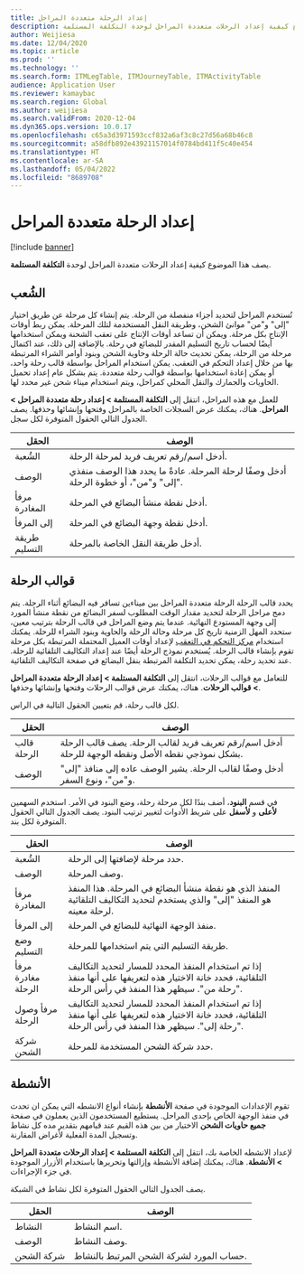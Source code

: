 ```yaml
---
title: إعداد الرحلة متعددة المراحل
description: يصف هذا الموضوع كيفية إعداد الرحلات متعددة المراحل لوحدة التكلفة المستلمة.
author: Weijiesa
ms.date: 12/04/2020
ms.topic: article
ms.prod: ''
ms.technology: ''
ms.search.form: ITMLegTable, ITMJourneyTable, ITMActivityTable
audience: Application User
ms.reviewer: kamaybac
ms.search.region: Global
ms.author: weijiesa
ms.search.validFrom: 2020-12-04
ms.dyn365.ops.version: 10.0.17
ms.openlocfilehash: c65a3d3971593ccf832a6af3c8c27d56a68b46c8
ms.sourcegitcommit: a58dfb892e43921157014f0784bd411f5c40e454
ms.translationtype: HT
ms.contentlocale: ar-SA
ms.lasthandoff: 05/04/2022
ms.locfileid: "8689708"
---
```

# <a name="multi-leg-journey-setup"></a>إعداد الرحلة متعددة المراحل

[!include [banner](../../includes/banner.md)]

يصف هذا الموضوع كيفية إعداد الرحلات متعددة المراحل لوحدة **التكلفة المستلمة**.

## <a name="legs"></a>الشُعب‬

تُستخدم المراحل لتحديد أجزاء منفصلة من الرحلة. يتم إنشاء كل مرحلة عن طريق اختيار "إلى" و"من" موانئ الشحن، وطريقة النقل المستخدمة لتلك المرحلة. يمكن ربط أوقات الإنتاج بكل مرحلة. ويمكن أن تساعد أوقات الإنتاج على تعقب الشحنة ويمكن استخدامها أيضًا لحساب تاريخ التسليم المقدر للبضائع في رحلة. بالإضافة إلى ذلك، عند اكتمال مرحلة من الرحلة، يمكن تحديث حالة الرحلة وحاوية الشحن وبنود أوامر الشراء المرتبطة بها من خلال إعداد التحكم في التعقب. يمكن استخدام المراحل بواسطة قالب رحلة واحد، أو يمكن إعادة استخدامها بواسطة قوالب رحلة متعددة. يتم بشكل عام إعداد تحميل الحاويات والجمارك والنقل المحلي كمراحل، ويتم استخدام ميناء شحن غير محدد لها.

للعمل مع هذه المراحل، انتقل إلى **التكلفة المستلمة \> إعداد رحلة متعددة المراحل \> المراحل**. هناك، يمكنك عرض السجلات الخاصة بالمراحل وفتحها وإنشائها وحذفها. يصف الجدول التالي الحقول المتوفرة لكل سجل.

| الحقل | الوصف |
|---|---|
| الشُعبة | أدخل اسم/رقم تعريف فريد لمرحلة الرحلة. |
| الوصف | أدخل وصفًا لرحلة المرحلة. عادةً ما يحدد هذا الوصف منفذي "إلى" و"من"، أو خطوة الرحلة. |
| مرفأ المغادرة | أدخل نقطة منشأ البضائع في المرحلة. |
| إلى المرفأ | أدخل نقطة وجهة البضائع في المرحلة. |
| طريقة التسليم | أدخل طريقة النقل الخاصة بالمرحلة. |

## <a name="journey-templates"></a>قوالب الرحلة

يحدد قالب الرحلة الرحلة متعددة المراحل بين ميناءين تسافر فيه البضائع أثناء الرحلة. يتم دمج مراحل الرحلة لتحديد مقدار الوقت المطلوب لسفر البضائع من نقطة منشأ المورد إلى وجهة المستودع النهائية. عندما يتم وضع المراحل في قالب الرحلة بترتيب معين، ستحدد المهل الزمنية تاريخ كل مرحلة وحالة الرحلة والحاوية وبنود الشراء للرحلة. يمكنك استخدام [مركز التحكم في التعقب](delivery-information-setup.md) لإعداد أوقات العميل المحتملة المرتبطة بكل مرحلة تقوم بإنشاء قالب الرحلة. يُستخدم نموذج الرحلة أيضًا عند إعداد التكاليف التلقائية للرحلة. عند تحديد رحلة، يمكن تحديد التكلفة المرتبطة بنقل البضائع في صفحة التكاليف التلقائية.

للتعامل مع قوالب الرحلات، انتقل إلى **التكلفة المستلمة \> إعداد الرحلة متعددة المراحل \> قوالب الرحلات**. هناك، يمكنك عرض قوالب الرحلات وفتحها وإنشائها وحذفها.

لكل قالب رحلة، قم بتعيين الحقول التالية في الراس.

| الحقل | الوصف |
|---|---|
| قالب الرحلة | أدخل اسم/رقم تعريف فريد لقالب الرحلة. يصف قالب الرحلة بشكل نموذجي نقطه الأصل ونقطه الوجهة للرحلة. |
| الوصف | أدخل وصفًا لقالب الرحلة. يشير الوصف عاده إلى منافذ "إلى" و"من"، ونوع السفر. |

في قسم **البنود**، أضف بندًا لكل مرحلة رحلة، وضع البنود في الأمر. استخدم السهمين **لأعلى** و **لأسفل** على شريط الأدوات لتغيير ترتيب البنود. يصف الجدول التالي الحقول المتوفرة لكل بند.

| الحقل | الوصف |
|---|---|
| الشُعبة | حدد مرحلة لإضافتها إلى الرحلة. |
| الوصف | وصف المرحلة. |
| مرفأ المغادرة | المنفذ الذي هو نقطة منشأ البضائع في المرحلة. هذا المنفذ هو المنفذ "إلى" والذي يستخدم لتحديد التكاليف التلقائية لرحلة معينه. |
| إلى المرفأ | منفذ الوجهة النهائية للبضائع في المرحلة. |
| وضع التسليم | طريقة التسليم التي يتم استخدامها للمرحلة. |
| مرفأ مغادرة الرحلة | إذا تم استخدام المنفذ المحدد للمسار لتحديد التكاليف التلقائية، فحدد خانة الاختيار هذه لتعريفها على أنها منفذ "رحلة من". سيظهر هذا المنفذ في رأس الرحلة. |
| مرفأ وصول الرحلة | إذا تم استخدام المنفذ المحدد للمسار لتحديد التكاليف التلقائية، فحدد خانة الاختيار هذه لتعريفها على أنها منفذ "رحلة إلى". سيظهر هذا المنفذ في رأس الرحلة. |
| شركة الشحن | حدد شركة الشحن المستخدمة للمرحلة. |

## <a name="activities"></a>الأنشطة

تقوم الإعدادات الموجودة في صفحة **الأنشطة** بإنشاء أنواع الانشطه التي يمكن ان تحدث في منفذ الوجهة الخاص بإحدى المراحل. يستطيع المستخدمون الذين يعملون في صفحة **جميع حاويات الشحن** الاختيار من بين هذه القيم عند قيامهم بتقدير مده كل نشاط وتسجيل المدة الفعلية لأغراض المقارنة.

لإعداد الانشطه الخاصة بك، انتقل إلى **التكلفة المستلمة \> إعداد الرحلات متعددة المراحل \> الأنشطة**. هناك، يمكنك إضافة الأنشطة وإزالتها وتحريرها باستخدام الأزرار الموجودة في جزء الإجراءات.

يصف الجدول التالي الحقول المتوفرة لكل نشاط في الشبكة.

| الحقل | الوصف |
|---|---|
| النشاط | اسم النشاط. |
| الوصف | وصف النشاط. |
| شركة الشحن | حساب المورد لشركة الشحن المرتبط بالنشاط. |
